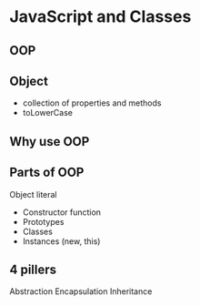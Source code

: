 
# JavaScript and Classes


## OOP


## Object
- collection of properties and methods
- toLowerCase

## Why use OOP

## Parts of OOP
Object literal

- Constructor function
- Prototypes
- Classes
- Instances (new, this)

## 4 pillers
Abstraction
Encapsulation
Inheritance
